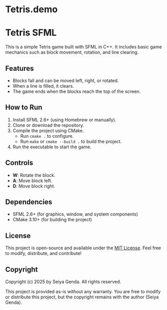 # Tetris.demo
# Tetris SFML

This is a simple Tetris game built with SFML in C++. It includes basic game mechanics such as block movement, rotation, and line clearing.

## Features

- Blocks fall and can be moved left, right, or rotated.
- When a line is filled, it clears.
- The game ends when the blocks reach the top of the screen.

## How to Run

1. Install SFML 2.6+ (using Homebrew or manually).
2. Clone or download the repository.
3. Compile the project using CMake.
   - Run `cmake .` to configure.
   - Run `make` or `cmake --build .` to build the project.
4. Run the executable to start the game.

## Controls

- **W**: Rotate the block.
- **A**: Move block left.
- **D**: Move block right.

## Dependencies

- SFML 2.6+ (for graphics, window, and system components)
- CMake 3.10+ (for building the project)

## License

This project is open-source and available under the [MIT License](LICENSE). Feel free to modify, distribute, and contribute!

## Copyright

Copyright (c) 2025 by Seiya Genda. All rights reserved.

This project is provided as-is without any warranty. You are free to modify or distribute this project, but the copyright remains with the author (Seiya Genda).
